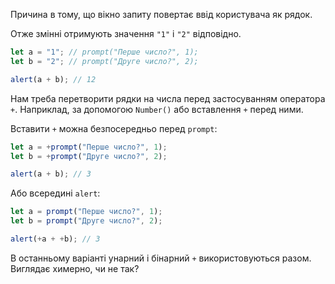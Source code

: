 Причина в тому, що вікно запиту повертає ввід користувача як рядок.

Отже змінні отримують значення `"1"` і `"2"` відповідно.

```js run
let a = "1"; // prompt("Перше число?", 1);
let b = "2"; // prompt("Друге число?", 2);

alert(a + b); // 12
```

Нам треба перетворити рядки на числа перед застосуванням оператора `+`. Наприклад, за допомогою `Number()` або вставлення `+` перед ними.


Вставити `+` можна безпосередньо перед `prompt`:

```js run
let a = +prompt("Перше число?", 1);
let b = +prompt("Друге число?", 2);

alert(a + b); // 3
```

Або всередині `alert`:

```js run
let a = prompt("Перше число?", 1);
let b = prompt("Друге число?", 2);

alert(+a + +b); // 3
```

В останньому варіанті унарний і бінарний `+` використовуються разом. Виглядає химерно, чи не так?
